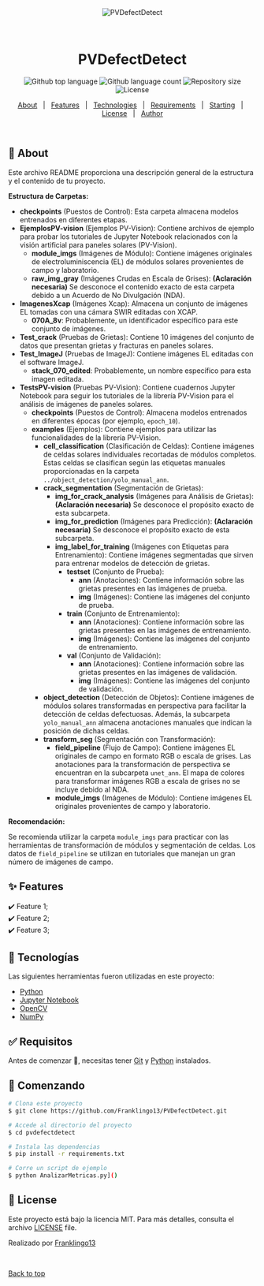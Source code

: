 <div align="center" id="top"> 
  <img src="./.github/app.gif" alt="PVDefectDetect" />

  &#xa0;

  <!-- <a href="https://pvdefectdetect.netlify.app">Demo</a> -->
</div>

<h1 align="center">PVDefectDetect</h1>

<p align="center">
  <img alt="Github top language" src="https://img.shields.io/github/languages/top/Franklingo13/PVDefectDetect?color=56BEB8">

  <img alt="Github language count" src="https://img.shields.io/github/languages/count/Franklingo13/PVDefectDetect?color=56BEB8">

  <img alt="Repository size" src="https://img.shields.io/github/repo-size/Franklingo13/PVDefectDetect?color=56BEB8">

  <img alt="License" src="https://img.shields.io/github/license/Franklingo13/PVDefectDetect?color=56BEB8">

  <!-- <img alt="Github issues" src="https://img.shields.io/github/issues/Franklingo13/PVDefectDetect?color=56BEB8" /> -->

  <!-- <img alt="Github forks" src="https://img.shields.io/github/forks/Franklingo13/PVDefectDetect?color=56BEB8" /> -->

  <!-- <img alt="Github stars" src="https://img.shields.io/github/stars/Franklingo13/PVDefectDetect?color=56BEB8" /> -->
</p>

<!-- Status -->

<!-- <h4 align="center"> 
	🚧  PVDefectDetect 🚀 Bajo construcción...  🚧
</h4> 

<hr> -->

<p align="center">
  <a href="#dart-about">About</a> &#xa0; | &#xa0; 
  <a href="#sparkles-features">Features</a> &#xa0; | &#xa0;
  <a href="#rocket-technologies">Technologies</a> &#xa0; | &#xa0;
  <a href="#white_check_mark-requirements">Requirements</a> &#xa0; | &#xa0;
  <a href="#checkered_flag-starting">Starting</a> &#xa0; | &#xa0;
  <a href="#memo-license">License</a> &#xa0; | &#xa0;
  <a href="https://github.com/{{YOUR_GITHUB_USERNAME}}" target="_blank">Author</a>
</p>

<br>

## :dart: About ##


Este archivo README proporciona una descripción general de la estructura y el contenido de tu proyecto.

**Estructura de Carpetas:**

* **checkpoints** (Puestos de Control): Esta carpeta almacena modelos entrenados en diferentes etapas. 
* **EjemplosPV-vision** (Ejemplos PV-Vision): Contiene archivos de ejemplo para probar los tutoriales de Jupyter Notebook relacionados con la visión artificial para paneles solares (PV-Vision).
    * **module_imgs** (Imágenes de Módulo): Contiene imágenes originales de electroluminiscencia (EL) de módulos solares provenientes de campo y laboratorio.
    * **raw_img_gray** (Imágenes Crudas en Escala de Grises):  **(Aclaración necesaria)** Se desconoce el contenido exacto de esta carpeta debido a un Acuerdo de No Divulgación (NDA).
* **ImagenesXcap** (Imágenes Xcap): Almacena un conjunto de imágenes EL tomadas con una cámara SWIR editadas con XCAP.
    * **070A_8v**: Probablemente, un identificador específico para este conjunto de imágenes.
* **Test_crack** (Pruebas de Grietas): Contiene 10 imágenes del conjunto de datos que presentan grietas y fracturas en paneles solares.
* **Test_ImageJ** (Pruebas de ImageJ): Contiene imágenes EL editadas con el software ImageJ.
    * **stack_070_edited**: Probablemente, un nombre específico para esta imagen editada.
* **TestsPV-vision** (Pruebas PV-Vision): Contiene cuadernos Jupyter Notebook para seguir los tutoriales de la librería PV-Vision para el análisis de imágenes de paneles solares.
    * **checkpoints** (Puestos de Control): Almacena modelos entrenados en diferentes épocas (por ejemplo, `epoch_10`). 
    * **examples** (Ejemplos): Contiene ejemplos para utilizar las funcionalidades de la librería PV-Vision.
        * **cell_classification** (Clasificación de Celdas): Contiene imágenes de celdas solares individuales recortadas de módulos completos. Estas celdas se clasifican según las etiquetas manuales proporcionadas en la carpeta `../object_detection/yolo_manual_ann`. 
        * **crack_segmentation** (Segmentación de Grietas): 
            * **img_for_crack_analysis** (Imágenes para Análisis de Grietas): **(Aclaración necesaria)** Se desconoce el propósito exacto de esta subcarpeta.
            * **img_for_prediction** (Imágenes para Predicción): **(Aclaración necesaria)** Se desconoce el propósito exacto de esta subcarpeta.
            * **img_label_for_training** (Imágenes con Etiquetas para Entrenamiento): Contiene imágenes segmentadas que sirven para entrenar modelos de detección de grietas. 
                * **testset** (Conjunto de Prueba): 
                    * **ann** (Anotaciones): Contiene información sobre las grietas presentes en las imágenes de prueba.
                    * **img** (Imágenes): Contiene las imágenes del conjunto de prueba.
                * **train** (Conjunto de Entrenamiento): 
                    * **ann** (Anotaciones): Contiene información sobre las grietas presentes en las imágenes de entrenamiento.
                    * **img** (Imágenes): Contiene las imágenes del conjunto de entrenamiento.
                * **val** (Conjunto de Validación): 
                    * **ann** (Anotaciones): Contiene información sobre las grietas presentes en las imágenes de validación.
                    * **img** (Imágenes): Contiene las imágenes del conjunto de validación.
        * **object_detection** (Detección de Objetos): Contiene imágenes de módulos solares transformadas en perspectiva para facilitar la detección de celdas defectuosas. Además, la subcarpeta `yolo_manual_ann` almacena anotaciones manuales que indican la posición de dichas celdas.
        * **transform_seg** (Segmentación con Transformación): 
            * **field_pipeline** (Flujo de Campo): Contiene imágenes EL originales de campo en formato RGB o escala de grises. Las anotaciones para la transformación de perspectiva se encuentran en la subcarpeta `unet_ann`. El mapa de colores para transformar imágenes RGB a escala de grises no se incluye debido al NDA.
            * **module_imgs** (Imágenes de Módulo): Contiene imágenes EL originales provenientes de campo y laboratorio.

**Recomendación:**

Se recomienda utilizar la carpeta `module_imgs` para practicar con las herramientas de transformación de módulos y segmentación de celdas. Los datos de `field_pipeline` se utilizan en tutoriales que manejan un gran número de imágenes de campo.



## :sparkles: Features ##

:heavy_check_mark: Feature 1;\
:heavy_check_mark: Feature 2;\
:heavy_check_mark: Feature 3;

## :rocket: Tecnologías ##

Las siguientes herramientas fueron utilizadas en este proyecto:

- [Python](https://www.python.org/)
- [Jupyter Notebook](https://jupyter.org/)
- [OpenCV](https://opencv.org/)
- [NumPy](https://numpy.org/)

## :white_check_mark: Requisitos ##

Antes de comenzar :checkered_flag:, necesitas tener [Git](https://git-scm.com) y [Python](https://www.python.org/) instalados.

## :checkered_flag: Comenzando ##

```bash
# Clona este proyecto
$ git clone https://github.com/Franklingo13/PVDefectDetect.git

# Accede al directorio del proyecto
$ cd pvdefectdetect

# Instala las dependencias
$ pip install -r requirements.txt

# Corre un script de ejemplo
$ python AnalizarMetricas.py]()
```

## :memo: License ##

Este proyecto está bajo la licencia MIT. Para más detalles, consulta el archivo [LICENSE](https://github.com/Franklingo13/PVDefectDetect/blob/839f48570a84f0ec2ab96b3bccbd602e0f8ebfb5/LICENSE) file.

 
Realizado por [Franklingo13](https://github.com/Franklingo13)

&#xa0;

<a href="#top">Back to top</a>
